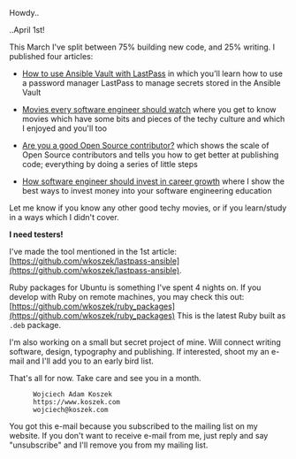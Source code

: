 Howdy..

..April 1st!

This March I've split between 75% building new code, and 25% writing. I published four articles:

- [How to use Ansible Vault with LastPass](https://www.koszek.com/blog/2017/03/05/how-to-use-ansible-vault-with-lastpass/) in which you'll learn how to use a password manager LastPass to manage secrets stored in the Ansible Vault

- [Movies every software engineer should watch](https://www.koszek.com/blog/2017/03/13/movies-every-software-engineer-should-watch/) where you get to know movies which have some bits and pieces of the techy culture and which I enjoyed and you'll too

- [Are you a good Open Source contributor?](https://www.koszek.com/blog/2017/03/28/are-you-a-good-open-source-contributor/) which shows the scale of Open Source contributors and tells you how to get better at publishing code; everything by doing a series of little steps

- [How software engineer should invest in career growth](https://www.koszek.com/blog/2017/03/31/how-software-engineer-should-invest-in-career-growth/) where I show the best ways to invest money into your software engineering education

Let me know if you know any other good techy movies, or if you learn/study in a ways which I didn't cover.

**I need testers!**

I've made the tool mentioned in the 1st article:
[https://github.com/wkoszek/lastpass-ansible](https://github.com/wkoszek/lastpass-ansible).

Ruby packages for Ubuntu is something I've spent 4 nights on. If you develop with Ruby
on remote machines, you may check this out: [https://github.com/wkoszek/ruby_packages](https://github.com/wkoszek/ruby_packages) This is the latest Ruby built as `.deb` package.


I'm also working on a small but secret project of mine. Will connect writing software, design, typography and publishing. If interested, shoot my an e-mail and I'll add you to an early bird list.

That's all for now. Take care and see you in a month.

          Wojciech Adam Koszek
          https://www.koszek.com
          wojciech@koszek.com

You got this e-mail because you subscribed to the mailing list on my website. If you don't want to receive e-mail from me, just reply and say "unsubscribe" and I'll remove you from my mailing list.
